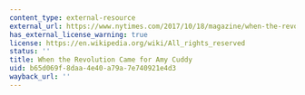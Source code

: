 ```yaml
---
content_type: external-resource
external_url: https://www.nytimes.com/2017/10/18/magazine/when-the-revolution-came-for-amy-cuddy.html
has_external_license_warning: true
license: https://en.wikipedia.org/wiki/All_rights_reserved
status: ''
title: When the Revolution Came for Amy Cuddy
uid: b65d069f-8daa-4e40-a79a-7e740921e4d3
wayback_url: ''
---
```

